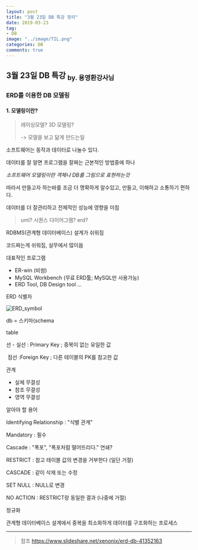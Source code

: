 ```yaml
---
layout: post
title: "3월 23일 DB 특강 정리"
date: 2019-03-23
tag:
- DB
image: "../image/TIL.png"
categories: DB
comments: true
---
```


## 3월 23일 DB 특강 <sub>by. 용영환강사님</sub>

### ERD를 이용한 DB 모델링

#### 1. 모델링이란?

> 레이싱모델? 3D 모델링?
>
> -> 모델을 보고 닮게 만드는일

소프트웨어는 동작과 데이터로 나눌수 있다.

데이터를 잘 알면 프로그램을 잘짜는 근본적인 방법중에 하나

*소프트웨어 모델링이란 객체나 DB를 그림으로 표현하는것*

따라서 만들고자 하는바를 조금 더 명확하게 알수있고, 만들고, 이해하고 소통하기 편하다.

데이터를 더 잘관리하고 전체적인 성능에 영향을 미침



> uml? 시퀀스 다이어그램? erd?



RDBMS(관계형 데이터베이스) 설계가 쉬워짐

코드짜는게 쉬워짐, 실무에서 많이씀



대표적인 프로그램

- ER-win (비쌈)
- MySQL Workbench (무료 ERD툴; MySQL만 사용가능)
- ERD Tool, DB Design tool ...



ERD 식별자

![ERD_symbol](../_posts/DB/images/ERD_symbol.png)

db = 스키마(schema

table

선 - 실선 : Primary Key ; 중복이 없는 유일한 값

​	점선 :Foreign Key ; 다른 테이블의 PK를 참고한 값

관계 

- 실체 무결성
- 참조 무결성
- 영역 무결성

알아야 할 용어

Identifying Relationship : "식별 관계"

Mandatory : 필수

Cascade : "폭포", "폭포처럼 떨어뜨리다." 연쇄?

RESTRICT : 참고 테이블 값의 변경을 거부한다 (일단 거절)

CASCADE : 같이 삭제 또는 수정

SET NULL : NULL로 변경

NO ACTION : RESTRICT랑 동일한 결과 (나중에 거절)



정규화

관계형 데이터베이스 설계에서 중복을 최소화하게 데이터를 구조화하는 프로세스



<hr/>

>  참조 https://www.slideshare.net/xenonix/erd-db-41352163

